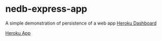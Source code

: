 # nedb-express-app
A simple demonstration of persistence of a web app
[Heroku Dashboard](https://dashboard.heroku.com/apps/nedb-express-app)

[Heroku App](https://nedb-express-app.herokuapp.com/)
